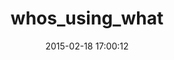 ---
layout: post
title:  "whos_using_what"
repo:   "rickdane/whos_using_what"
date:   2015-02-18 17:00:12
gemurl: http://rubygems.org/gems/whos_using_what
---